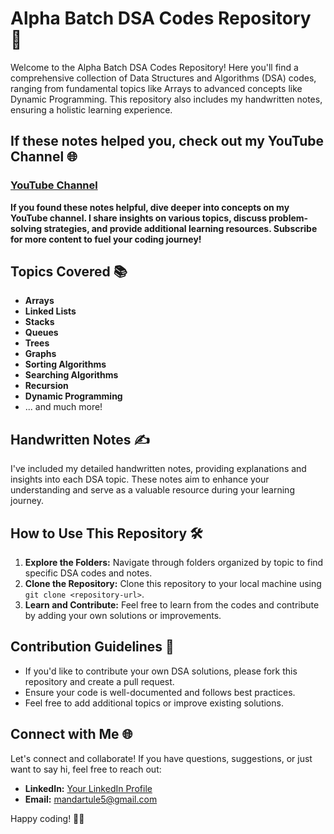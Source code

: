 # Alpha Batch DSA Codes Repository 🚀

Welcome to the Alpha Batch DSA Codes Repository! Here you'll find a comprehensive collection of Data Structures and Algorithms (DSA) codes, ranging from fundamental topics like Arrays to advanced concepts like Dynamic Programming. This repository also includes my handwritten notes, ensuring a holistic learning experience.

## If these notes helped you, check out my YouTube Channel 🌐

### [YouTube Channel](https://www.youtube.com/channel/UCu1buKBnx-r9A2vzDVEJC9g)
**If you found these notes helpful, dive deeper into concepts on my YouTube channel. I share insights on various topics, discuss problem-solving strategies, and provide additional learning resources. Subscribe for more content to fuel your coding journey!**

## Topics Covered 📚

- **Arrays**
- **Linked Lists**
- **Stacks**
- **Queues**
- **Trees**
- **Graphs**
- **Sorting Algorithms**
- **Searching Algorithms**
- **Recursion**
- **Dynamic Programming**
- ... and much more!

## Handwritten Notes ✍️

I've included my detailed handwritten notes, providing explanations and insights into each DSA topic. These notes aim to enhance your understanding and serve as a valuable resource during your learning journey.

## How to Use This Repository 🛠️

1. **Explore the Folders:** Navigate through folders organized by topic to find specific DSA codes and notes.
2. **Clone the Repository:** Clone this repository to your local machine using `git clone <repository-url>`.
3. **Learn and Contribute:** Feel free to learn from the codes and contribute by adding your own solutions or improvements.

## Contribution Guidelines 🤝

- If you'd like to contribute your own DSA solutions, please fork this repository and create a pull request.
- Ensure your code is well-documented and follows best practices.
- Feel free to add additional topics or improve existing solutions.

## Connect with Me 🌐

Let's connect and collaborate! If you have questions, suggestions, or just want to say hi, feel free to reach out:

- **LinkedIn:** [Your LinkedIn Profile](https://www.linkedin.com/in/mandartule)
- **Email:** mandartule5@gmail.com

Happy coding! 🚀✨

